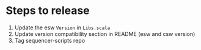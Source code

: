 # Steps to release

1. Update the esw `Version` in `Libs.scala`
2. Update version compatibility section in README (esw and csw version)
3. Tag sequencer-scripts repo
